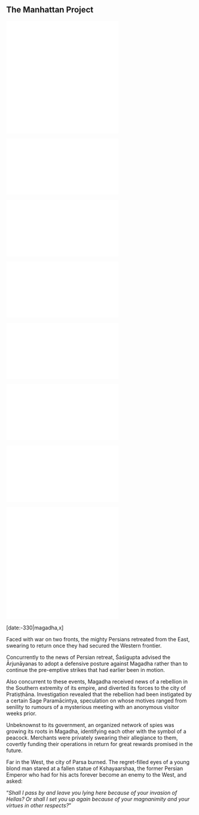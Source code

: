 ## The Manhattan Project

![spies](../specials/lectures/spies.md)
![spies_1](../specials/quotes/arthasastra.md#spies_1)

![spies_2](../specials/quotes/arthasastra.md#spies_2)

![spies_3](../specials/quotes/arthasastra.md#spies_3)

![spies_4](../specials/quotes/arthasastra.md#spies_4)

![spies_5](../specials/quotes/arthasastra.md#spies_5)

![spies_6](../specials/quotes/arthasastra.md#spies_6)

![spies_7](../specials/quotes/arthasastra.md#spies_7)

![2.2_licchavi](../vasudeva/2.2_licchavi.md)
![strategy](../specials/quotes/arthasastra.md#strategy)

[date:-330|magadha,x]

Faced with war on two fronts, the mighty Persians retreated from the East, swearing to return once they had secured the Western frontier.

Concurrently to the news of Persian retreat, Śaśigupta advised the Ārjunāyanas to adopt a defensive posture against Magadha rather than to continue the pre-emptive strikes that had earlier been in motion.

Also concurrent to these events, Magadha received news of a rebellion in the Southern extremity of its empire, and diverted its forces to the city of Pratiṣṭhāna. Investigation revealed that the rebellion had been instigated by a certain Sage Paramācintya, speculation on whose motives ranged from senility to rumours of a mysterious meeting with an anonymous visitor weeks prior.

Unbeknownst to its government, an organized network of spies was growing its roots in Magadha, identifying each other with the symbol of a peacock. Merchants were privately swearing their allegiance to them, covertly funding their operations in return for great rewards promised in the future.

Far in the West, the city of Parsa burned. The regret-filled eyes of a young blond man stared at a fallen statue of Kshayaarshaa, the former Persian Emperor who had for his acts forever become an enemy to the West, and asked:

“_Shall I pass by and leave you lying here because of your invasion of Hellas? Or shall I set you up again because of your magnanimity and your virtues in other respects?_”